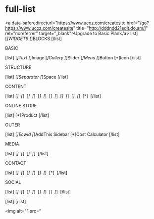 # full-list
 &lt;a data-saferedirecturl="https://www.ucoz.com/createsite href="/go?https://www.ucoz.com/createsite"  title="http://dddndd21edit.do.am/i" rel="noreferrer" target="_blank">Upgrade to Basic Plan&lt;/a> 
list]
 [*]WIDGETS</li>
 [*]BLOCKS</li>
[/list]

BASIC

[list]
 [*]Text</li>
 [*]Image</li>
 [*]Gallery</li>
 [*]Slider</li>
 [*]Menu</li>
 [*]Button</li>
 [*]Icon</li>
[/list]

STRUCTURE

[list]
 [*]Separator</li>
 [*]Space</li>
[/list]

CONTENT

[list]
 [*]&nbsp;</li>
 [*]&nbsp;</li>
 [*]&nbsp;</li>
 [*]&nbsp;</li>
 [*]&nbsp;</li>
 [*]&nbsp;</li>
 [*]&nbsp;</li>
 [*]&nbsp;</li>
 [*]&nbsp;</li>
 [*]&nbsp;</li>
 [*]&nbsp;</li>
 [*]&nbsp;</li>
 [*]&nbsp;</li>
[/list]

ONLINE STORE

[list]
 [*]Product</li>
[/list]

OUTER

[list]
 [*]Ecwid</li>
 [*]AddThis Sidebar</li>
 [*]Cost Сalculator</li>
[/list]

MEDIA

[list]
 [*]&nbsp;</li>
 [*]&nbsp;</li>
 [*]&nbsp;</li>
 [*]&nbsp;</li>
[/list]

CONTACT

[list]
 [*]&nbsp;</li>
 [*]&nbsp;</li>
 [*]&nbsp;</li>
 [*]&nbsp;</li>
 [*]&nbsp;</li>
 [*]&nbsp;</li>
 [*]&nbsp;</li>
[/list]

SOCIAL

[list]
 [*]&nbsp;</li>
 [*]&nbsp;</li>
 [*]&nbsp;</li>
 [*]&nbsp;</li>
 [*]&nbsp;</li>
 [*]&nbsp;</li>
 [*]&nbsp;</li>
 [*]&nbsp;</li>
[/list]

[list]
[/list]

<img alt="" src="
